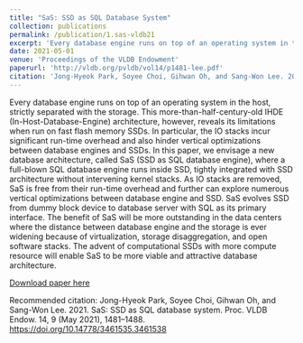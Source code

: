 ```yaml
---
title: "SaS: SSD as SQL Database System"
collection: publications
permalink: /publication/1.sas-vldb21
excerpt: 'Every database engine runs on top of an operating system in the host, strictly separated with the storage. This more-than-half-century-old IHDE (In-Host-Database-Engine) architecture, however, reveals its limitations when run on fast flash memory SSDs. In particular, the IO stacks incur significant run-time overhead and also hinder vertical optimizations between database engines and SSDs. In this paper, we envisage a new database architecture, called SaS (SSD as SQL database engine), where a full-blown SQL database engine runs inside SSD, tightly integrated with SSD architecture without intervening kernel stacks. As IO stacks are removed, SaS is free from their run-time overhead and further can explore numerous vertical optimizations between database engine and SSD. SaS evolves SSD from dummy block device to database server with SQL as its primary interface. The benefit of SaS will be more outstanding in the data centers where the distance between database engine and the storage is ever widening because of virtualization, storage disaggregation, and open software stacks. The advent of computational SSDs with more compute resource will enable SaS to be more viable and attractive database architecture.'
date: 2021-05-01
venue: 'Proceedings of the VLDB Endowment'
paperurl: 'http://vldb.org/pvldb/vol14/p1481-lee.pdf'
citation: 'Jong-Hyeok Park, Soyee Choi, Gihwan Oh, and Sang-Won Lee. 2021. SaS: SSD as SQL database system. Proc. VLDB Endow. 14, 9 (May 2021), 1481–1488. https://doi.org/10.14778/3461535.3461538'
---
```

Every database engine runs on top of an operating system in the host, strictly separated with the storage. This more-than-half-century-old IHDE (In-Host-Database-Engine) architecture, however, reveals its limitations when run on fast flash memory SSDs. In particular, the IO stacks incur significant run-time overhead and also hinder vertical optimizations between database engines and SSDs. In this paper, we envisage a new database architecture, called SaS (SSD as SQL database engine), where a full-blown SQL database engine runs inside SSD, tightly integrated with SSD architecture without intervening kernel stacks. As IO stacks are removed, SaS is free from their run-time overhead and further can explore numerous vertical optimizations between database engine and SSD. SaS evolves SSD from dummy block device to database server with SQL as its primary interface. The benefit of SaS will be more outstanding in the data centers where the distance between database engine and the storage is ever widening because of virtualization, storage disaggregation, and open software stacks. The advent of computational SSDs with more compute resource will enable SaS to be more viable and attractive database architecture.

[Download paper here](http://vldb.org/pvldb/vol14/p1481-lee.pdf)

Recommended citation: Jong-Hyeok Park, Soyee Choi, Gihwan Oh, and Sang-Won Lee. 2021. SaS: SSD as SQL database system. Proc. VLDB Endow. 14, 9 (May 2021), 1481–1488. https://doi.org/10.14778/3461535.3461538